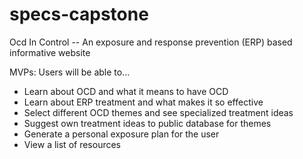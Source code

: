 # specs-capstone

Ocd In Control --
An exposure and response prevention (ERP) based informative website

MVPs: Users will be able to...
- Learn about OCD and what it means to have OCD
- Learn about ERP treatment and what makes it so effective
- Select different OCD themes and see specialized treatment ideas 
- Suggest own treatment ideas to public database for themes
- Generate a personal exposure plan for the user
- View a list of resources

